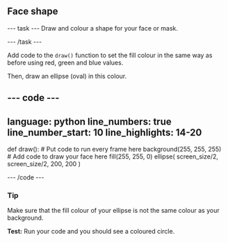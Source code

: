 <h2 class="c-project-heading--task">Face shape</h2>

--- task ---
Draw and colour a shape for your face or mask. 

--- /task --- 
 
Add code to the `draw()` function to set the fill colour in the same way as before using red, green and blue values.

Then, draw an ellipse (oval) in this colour.

<div class="c-project-code">

--- code ---
---
language: python
line_numbers: true
line_number_start: 10
line_highlights: 14-20
---

def draw():
    # Put code to run every frame here
    background(255, 255, 255)  
    # Add code to draw your face here
    fill(255, 255, 0) 
    ellipse(
        screen_size/2, 
        screen_size/2, 
        200, 
        200
    )  
  
--- /code ---

</div>

<div class="c-project-callout c-project-callout--tip">

### Tip

Make sure that the fill colour of your ellipse is not the same colour as your background.

</div>

**Test:** Run your code and you should see a coloured circle.


